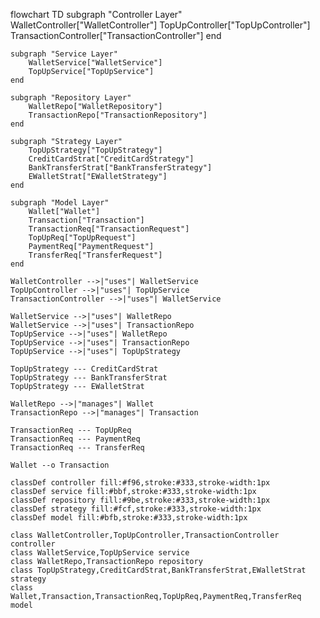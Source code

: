 flowchart TD
subgraph "Controller Layer"
WalletController["WalletController"]
TopUpController["TopUpController"]
TransactionController["TransactionController"]
end

    subgraph "Service Layer"
        WalletService["WalletService"]
        TopUpService["TopUpService"]
    end

    subgraph "Repository Layer"
        WalletRepo["WalletRepository"]
        TransactionRepo["TransactionRepository"]
    end

    subgraph "Strategy Layer"
        TopUpStrategy["TopUpStrategy"]
        CreditCardStrat["CreditCardStrategy"]
        BankTransferStrat["BankTransferStrategy"]
        EWalletStrat["EWalletStrategy"]
    end

    subgraph "Model Layer"
        Wallet["Wallet"]
        Transaction["Transaction"]
        TransactionReq["TransactionRequest"]
        TopUpReq["TopUpRequest"]
        PaymentReq["PaymentRequest"]
        TransferReq["TransferRequest"]
    end

    WalletController -->|"uses"| WalletService
    TopUpController -->|"uses"| TopUpService
    TransactionController -->|"uses"| WalletService

    WalletService -->|"uses"| WalletRepo
    WalletService -->|"uses"| TransactionRepo
    TopUpService -->|"uses"| WalletRepo
    TopUpService -->|"uses"| TransactionRepo
    TopUpService -->|"uses"| TopUpStrategy

    TopUpStrategy --- CreditCardStrat
    TopUpStrategy --- BankTransferStrat
    TopUpStrategy --- EWalletStrat

    WalletRepo -->|"manages"| Wallet
    TransactionRepo -->|"manages"| Transaction

    TransactionReq --- TopUpReq
    TransactionReq --- PaymentReq
    TransactionReq --- TransferReq

    Wallet --o Transaction

    classDef controller fill:#f96,stroke:#333,stroke-width:1px
    classDef service fill:#bbf,stroke:#333,stroke-width:1px
    classDef repository fill:#9be,stroke:#333,stroke-width:1px
    classDef strategy fill:#fcf,stroke:#333,stroke-width:1px
    classDef model fill:#bfb,stroke:#333,stroke-width:1px

    class WalletController,TopUpController,TransactionController controller
    class WalletService,TopUpService service
    class WalletRepo,TransactionRepo repository
    class TopUpStrategy,CreditCardStrat,BankTransferStrat,EWalletStrat strategy
    class Wallet,Transaction,TransactionReq,TopUpReq,PaymentReq,TransferReq model
